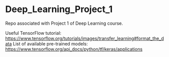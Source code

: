 # Deep_Learning_Project_1
Repo associated with Project 1 of Deep Learning course.

Useful TensorFlow tutorial: https://www.tensorflow.org/tutorials/images/transfer_learning#format_the_data
List of available pre-trained models: https://www.tensorflow.org/api_docs/python/tf/keras/applications

